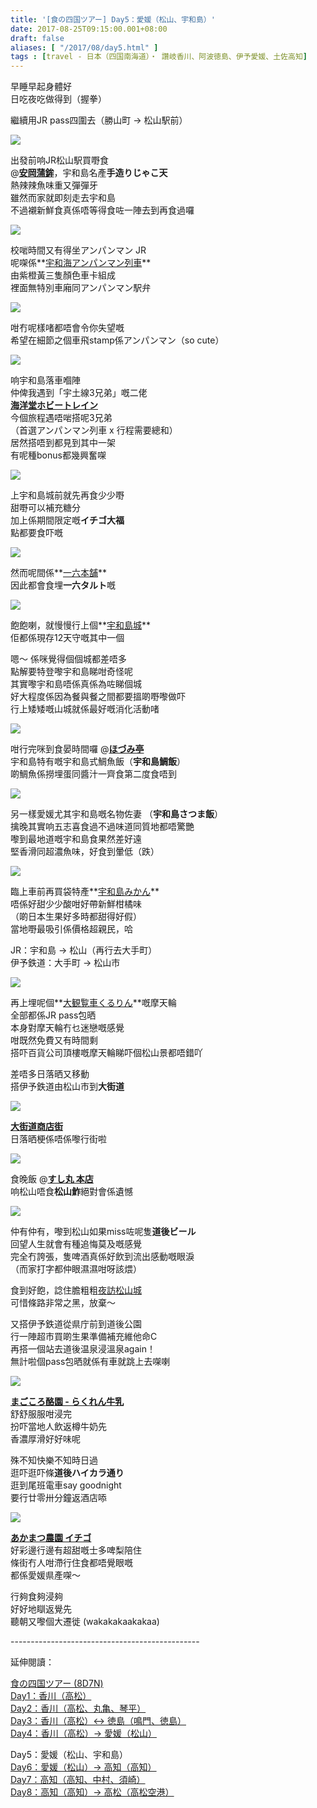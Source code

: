 ```yaml
---
title: '[食の四国ツアー] Day5：愛媛（松山、宇和島）'
date: 2017-08-25T09:15:00.001+08:00
draft: false
aliases: [ "/2017/08/day5.html" ]
tags : [travel - 日本（四国南海道）・ 讚岐香川、阿波徳島、伊予愛媛、土佐高知]
---
```


早睡早起身體好  
日吃夜吃做得到（握拳）  
  
繼續用JR pass四圍去（勝山町 → 松山駅前）  

[![](https://ynmmig.ch.files.1drv.com/y4mj_48G4D7C8Q9lyeaIWiKcIOvNU68_VErQQiPLqA8xOmY9nTIh7LyYXKRRgCsSn4PxMfuB-rNqo3IkmCu0yCDRiT_g_ZFxVNYLHtAoh6w4upYjyQQ0lBMyvaVArCTm28NMmMEodqMR8sgmA8CCoiSwcTXXFbkDrb_mY2gwnhHv9LXnD5zuI_LwaIra_9via8hDk5s3u57achZlckcwqwUVg?width=660&height=372&cropmode=none)](https://ynmmig.ch.files.1drv.com/y4mj_48G4D7C8Q9lyeaIWiKcIOvNU68_VErQQiPLqA8xOmY9nTIh7LyYXKRRgCsSn4PxMfuB-rNqo3IkmCu0yCDRiT_g_ZFxVNYLHtAoh6w4upYjyQQ0lBMyvaVArCTm28NMmMEodqMR8sgmA8CCoiSwcTXXFbkDrb_mY2gwnhHv9LXnD5zuI_LwaIra_9via8hDk5s3u57achZlckcwqwUVg?width=660&height=372&cropmode=none)

出發前响JR松山駅買嘢食  
@**[安岡蒲鉾](https://www.hidie.net/2020/04/day5.html)**，宇和島名產**手造りじゃこ天**  
熱辣辣魚味重又彈彈牙  
雖然而家就即刻走去宇和島  
不過襯新鮮食真係唔等得食咗一陣去到再食過囉  

[![](https://0hmpig.ch.files.1drv.com/y4mgAbrjTBKlntGVP8536b9DguSKtmqgBwvb9Fzaa9CJQK9YJ8XCLwetkBJ7RP1BdntkybKF7MHZl45CBWenk6u8nOSBxbaWS5XmVrU0yK0KzWJZVe46Hk7KSIa11A1S7Ir3-gS5Y4ZNVDtLljpUvfLJ4pWtvJPZ8Epb9cGukOxI0Hxhi0Jz7KuGt4DUr_XCN4ohewii-1bCpW6f5Fg9pHDaQ?width=660&height=372&cropmode=none)](https://0hmpig.ch.files.1drv.com/y4mgAbrjTBKlntGVP8536b9DguSKtmqgBwvb9Fzaa9CJQK9YJ8XCLwetkBJ7RP1BdntkybKF7MHZl45CBWenk6u8nOSBxbaWS5XmVrU0yK0KzWJZVe46Hk7KSIa11A1S7Ir3-gS5Y4ZNVDtLljpUvfLJ4pWtvJPZ8Epb9cGukOxI0Hxhi0Jz7KuGt4DUr_XCN4ohewii-1bCpW6f5Fg9pHDaQ?width=660&height=372&cropmode=none)

校啱時間又有得坐アンパンマン JR  
呢㗎係**[宇和海アンパンマン列車](https://www.hidie.net/2020/04/day5_20.html)**  
由紫橙黃三隻顏色車卡組成  
裡面無特別車廂同アンパンマン駅弁  

[![](https://yxmpig.ch.files.1drv.com/y4mMh8HSO5CET-XgGL8o1_lA87FQvnh1A6Tn17jGegbxmUEVYNIKvHhlA5KbV0ZdWcyAbmkOEPbU3yMGUTUKA9Nr5-Q1KaECoim869CT-EEDtAaLor4MY_lLXaW9rUsBDiqbm_m7NMspQ5gTgL21HPuzy4acELgNvAAIvOtKFu4zESkNNB2yNe27jyqDG9yviKoXK8lhG0n6oJfd_1Ui4e8nA?width=660&height=372&cropmode=none)](https://yxmpig.ch.files.1drv.com/y4mMh8HSO5CET-XgGL8o1_lA87FQvnh1A6Tn17jGegbxmUEVYNIKvHhlA5KbV0ZdWcyAbmkOEPbU3yMGUTUKA9Nr5-Q1KaECoim869CT-EEDtAaLor4MY_lLXaW9rUsBDiqbm_m7NMspQ5gTgL21HPuzy4acELgNvAAIvOtKFu4zESkNNB2yNe27jyqDG9yviKoXK8lhG0n6oJfd_1Ui4e8nA?width=660&height=372&cropmode=none)

咁冇呢樣啫都唔會令你失望嘅  
希望在細節之個車飛stamp係アンパンマン（so cute）  

[![](https://0hmqig.ch.files.1drv.com/y4m1-F8y5mMH1wr_NZ-A4m3ZbvQek3Fn9DaU2G2AnemFtVlZZQUUZPbn6wg7AC1lcM30D_X0PYbataYavWbPeWv26PYZe_-n5XvvLzlH2qhWaBpqNuY0UUayyzcuGhXE3Q1iI0cNa0uviyH27PVopCGcMt4SxllWIHaSgXh3LEL1u3kAysUpskA5iMLozZORfbI6Cj1UatFu8qD14pyiEGBtQ?width=660&height=372&cropmode=none)](https://0hmqig.ch.files.1drv.com/y4m1-F8y5mMH1wr_NZ-A4m3ZbvQek3Fn9DaU2G2AnemFtVlZZQUUZPbn6wg7AC1lcM30D_X0PYbataYavWbPeWv26PYZe_-n5XvvLzlH2qhWaBpqNuY0UUayyzcuGhXE3Q1iI0cNa0uviyH27PVopCGcMt4SxllWIHaSgXh3LEL1u3kAysUpskA5iMLozZORfbI6Cj1UatFu8qD14pyiEGBtQ?width=660&height=372&cropmode=none)

响宇和島落車嗰陣  
仲俾我遇到「宇土線3兄弟」嘅二佬  
**[海洋堂ホビートレイン](https://www.hidie.net/2020/04/day5c12-2313.html)**  
今個旅程遇唔啱搭呢3兄弟  
（首選アンパンマン列車 x 行程需要總和）  
居然搭唔到都見到其中一架  
有呢種bonus都幾興奮㗎  

[![](https://z3mtig.ch.files.1drv.com/y4muYKTQRUiDWs_fYRvenBc5KdfiJjB4hm3_hqCgpv7dAwJist-GuTu_fW4CBFhT_R6A2SPuWq4tV39lxEFVwt8W6pfI7cJIU0ogqPErjXN2TiVCwDNp9lQYc6vIHGLvzY7KFwN7V8dkD5q8e_ac3jMaMyV7G1bFVYrUwuCY2zoTEmRaPulqtx1XsbQz7mPezlL08TJLUmb8CIShfvbaiY6Mw?width=660&height=372&cropmode=none)](https://z3mtig.ch.files.1drv.com/y4muYKTQRUiDWs_fYRvenBc5KdfiJjB4hm3_hqCgpv7dAwJist-GuTu_fW4CBFhT_R6A2SPuWq4tV39lxEFVwt8W6pfI7cJIU0ogqPErjXN2TiVCwDNp9lQYc6vIHGLvzY7KFwN7V8dkD5q8e_ac3jMaMyV7G1bFVYrUwuCY2zoTEmRaPulqtx1XsbQz7mPezlL08TJLUmb8CIShfvbaiY6Mw?width=660&height=372&cropmode=none)

上宇和島城前就先再食少少嘢  
甜嘢可以補充糖分  
加上係期間限定嘅**イチゴ大福**  
點都要食吓嘅  

[![](https://z3mpig.ch.files.1drv.com/y4mqbYrHsfDjb7dGWMpxWtPETQa7VT0PgDVYsTPc5RdpU61jIwE1Vu4rAO8805mKrPPPcSojCqkexWltDPkxixpRHse5VZHHxZ74zrHURRAiESOj7A5nl9LVbrn4ky5vYSPPjNjH4Y00PntFj7lXkmM0YPXCSCcGZb33hj081bEvaIb_rOO_ptxJiF1RAQNs2ZyW35ksLwT7o87HbIaqSYAaQ?width=660&height=372&cropmode=none)](https://z3mpig.ch.files.1drv.com/y4mqbYrHsfDjb7dGWMpxWtPETQa7VT0PgDVYsTPc5RdpU61jIwE1Vu4rAO8805mKrPPPcSojCqkexWltDPkxixpRHse5VZHHxZ74zrHURRAiESOj7A5nl9LVbrn4ky5vYSPPjNjH4Y00PntFj7lXkmM0YPXCSCcGZb33hj081bEvaIb_rOO_ptxJiF1RAQNs2ZyW35ksLwT7o87HbIaqSYAaQ?width=660&height=372&cropmode=none)

然而呢間係**[一六本舗](https://www.hidie.net/2020/04/day5_22.html)**  
因此都會食埋**一六タルト**嘅  

[![](https://zxmnig.ch.files.1drv.com/y4mf1DpsoQR50ZtUUXfxRaMAs2HVBi0hReo1n6XOk_awOk63hiDdH25lrteAIuL8SJDck8htQLzEJQAyXg9L86tloRs28SZKpIhEVulHOMuY3C_Y6ZAvumqI0-NxC_j435e0xot7dWoHufAxTNoZfK2JVN_4zRChk2h6IzE7ekRBkjfFU91PPgV9CSHwgO1Nsu6XAHWLnpnRCNeN9KEufbt9w?width=660&height=372&cropmode=none)](https://zxmnig.ch.files.1drv.com/y4mf1DpsoQR50ZtUUXfxRaMAs2HVBi0hReo1n6XOk_awOk63hiDdH25lrteAIuL8SJDck8htQLzEJQAyXg9L86tloRs28SZKpIhEVulHOMuY3C_Y6ZAvumqI0-NxC_j435e0xot7dWoHufAxTNoZfK2JVN_4zRChk2h6IzE7ekRBkjfFU91PPgV9CSHwgO1Nsu6XAHWLnpnRCNeN9KEufbt9w?width=660&height=372&cropmode=none)

飽飽喇，就慢慢行上個**[宇和島城](https://www.hidie.net/2020/04/day5_9.html)**  
佢都係現存12天守嘅其中一個  
  
嗯～ 係咪覺得個個城都差唔多  
點解要特登嚟宇和島睇咁奇怪呢  
其實嚟宇和島唔係真係為咗睇個城  
好大程度係因為餐與餐之間都要搵啲嘢嚟做吓  
行上矮矮嘅山城就係最好嘅消化活動啫  

[![](https://xxpq5w.ch.files.1drv.com/y4mGUvbhwYpqdGMlUmUMT3BB5vQZ4V67PA1xZzIhFAx3Cabdiv8TWhpNwA7s7n9pmDINbZo3-11LcfmxFmF2CP6F3S2C-55C7YhXW3hxBV7JIu41Lr9WkcTHDv15WtgnRCSwyv5EHisEBW3-rMs78MUchnyC5-5TvShRTe-A_d6ucrAHIDVz7kBuSj7eRl9OLFXx5G_WytjWXLHMZLYyMmkgw?width=660&height=372&cropmode=none)](https://xxpq5w.ch.files.1drv.com/y4mGUvbhwYpqdGMlUmUMT3BB5vQZ4V67PA1xZzIhFAx3Cabdiv8TWhpNwA7s7n9pmDINbZo3-11LcfmxFmF2CP6F3S2C-55C7YhXW3hxBV7JIu41Lr9WkcTHDv15WtgnRCSwyv5EHisEBW3-rMs78MUchnyC5-5TvShRTe-A_d6ucrAHIDVz7kBuSj7eRl9OLFXx5G_WytjWXLHMZLYyMmkgw?width=660&height=372&cropmode=none)

咁行完咪到食晏時間囉 @**[ほづみ亭](https://www.hidie.net/2020/04/day5_23.html)**  
宇和島特有嘅宇和島式鯛魚飯（**宇和島鯛飯**）  
啲鯛魚係撈埋蛋同醬汁一齊食第二度食唔到  

[![](https://xnp45w.ch.files.1drv.com/y4mKpMLio5X5jUOeeDb0gVZnrn52NGr-paO7VEjVVROYqulwl94PUkgfVRScS--09_rHdAJpW0iG10hSAu3o6HtPYC3feBjqLbRm4MJVYBsLPxxwQ3cefnYAHkC3koce2Vy1jf2gJZyCYIUYdnP30j7bOjNVtI8gMfxyfrbfrAbrriM9cSf1dPgPkpVAXPkcq_OFnoZqt02IALugAOT8B1-hQ?width=660&height=372&cropmode=none)](https://xnp45w.ch.files.1drv.com/y4mKpMLio5X5jUOeeDb0gVZnrn52NGr-paO7VEjVVROYqulwl94PUkgfVRScS--09_rHdAJpW0iG10hSAu3o6HtPYC3feBjqLbRm4MJVYBsLPxxwQ3cefnYAHkC3koce2Vy1jf2gJZyCYIUYdnP30j7bOjNVtI8gMfxyfrbfrAbrriM9cSf1dPgPkpVAXPkcq_OFnoZqt02IALugAOT8B1-hQ?width=660&height=372&cropmode=none)

另一樣愛媛尤其宇和島嘅名物佐妻 （**宇和島さつま飯**）  
擒晚其實响五志喜食過不過味道同質地都唔驚艷  
嚟到最地道嘅宇和島食果然差好遠  
堅香滑同超濃魚味，好食到暈低（跌）  

[![](https://xnp35w.ch.files.1drv.com/y4mRaGi4qKZk7qnBFSOvPczKPFe4hFVTGNe6ZQKDf_4GGx_fJAL5zDB81y42MMmb_bH5uyuCIyGoUZSSqq9d7fJpMz1vKRvYHIlycUh7zJOXmk23ozSvsPTTwY6lEfSXo3yHC_0pLDC7al3rnLo0gVGLwCgzShERN8COzeZfewL2LsgPG68U-x_NbhXnfpUYstlvkAWqJTCEx2mUiFy34f6MA?width=660&height=372&cropmode=none)](https://xnp35w.ch.files.1drv.com/y4mRaGi4qKZk7qnBFSOvPczKPFe4hFVTGNe6ZQKDf_4GGx_fJAL5zDB81y42MMmb_bH5uyuCIyGoUZSSqq9d7fJpMz1vKRvYHIlycUh7zJOXmk23ozSvsPTTwY6lEfSXo3yHC_0pLDC7al3rnLo0gVGLwCgzShERN8COzeZfewL2LsgPG68U-x_NbhXnfpUYstlvkAWqJTCEx2mUiFy34f6MA?width=660&height=372&cropmode=none)

臨上車前再買袋特產**[宇和島みかん](https://www.hidie.net/2020/04/day5_29.html)**  
唔係好甜少少酸咁好帶新鮮柑橘味  
（啲日本生果好多時都甜得好假）  
當地嘢最吸引係價格超親民，哈  
  
JR：宇和島 → 松山（再行去大手町）  
伊予鉄道：大手町 → 松山市  

[![](https://xxp65w.ch.files.1drv.com/y4mkksLwO3jjM8XzZdwDp6A_ME0qmRz9E30lBdfOicuHJqM2V6ddqiw980hiSM2E4BlfVdoarNGk5pWbfELEc4xC8sAl1guFB6omJ-jKyAKbkRB4_I3b5AqvWs5fIjRWuyXoFVaeAmKJG-6GYkqpxRF2gz6rFRvRSkC17Frh6XpP4-ktkfdPxcCIkMQrLpWiGECZioJ_swf47VCAYQMwZkfHg?width=660&height=372&cropmode=none)](https://xxp65w.ch.files.1drv.com/y4mkksLwO3jjM8XzZdwDp6A_ME0qmRz9E30lBdfOicuHJqM2V6ddqiw980hiSM2E4BlfVdoarNGk5pWbfELEc4xC8sAl1guFB6omJ-jKyAKbkRB4_I3b5AqvWs5fIjRWuyXoFVaeAmKJG-6GYkqpxRF2gz6rFRvRSkC17Frh6XpP4-ktkfdPxcCIkMQrLpWiGECZioJ_swf47VCAYQMwZkfHg?width=660&height=372&cropmode=none)

再上埋呢個**[大観覧車くるりん](https://www.hidie.net/2020/04/day5_24.html)**嘅摩天輪  
全部都係JR pass包晒  
本身對摩天輪冇乜迷戀嘅感覺  
咁既然免費又有時間剩  
搭吓百貨公司頂樓嘅摩天輪睇吓個松山景都唔錯吖  
  
差唔多日落晒又移動  
搭伊予鉄道由松山市到**大街道**  

[![](https://ynp35w.ch.files.1drv.com/y4mrTOGMcitelcMwd8BqakYeyVJwPRudpbrw5JEeZcdoirviE7Creu_u9GxZjg9CgGXY4fqwEdVjDeXO449ugVQfVJh_2pkMMgq955H1ipKNiDj4s4qdA08EYJcrI9-VkxZ2uu99yEQltmX1FPqDvX5pW7gYBX21HZ5BgIvlYMMzfsZQBky7ymM2yRpss6PAjyLWGHdnCKtxRnOgZvMNhxhoA?width=660&height=372&cropmode=none)](https://ynp35w.ch.files.1drv.com/y4mrTOGMcitelcMwd8BqakYeyVJwPRudpbrw5JEeZcdoirviE7Creu_u9GxZjg9CgGXY4fqwEdVjDeXO449ugVQfVJh_2pkMMgq955H1ipKNiDj4s4qdA08EYJcrI9-VkxZ2uu99yEQltmX1FPqDvX5pW7gYBX21HZ5BgIvlYMMzfsZQBky7ymM2yRpss6PAjyLWGHdnCKtxRnOgZvMNhxhoA?width=660&height=372&cropmode=none)

**[大街道商店街](https://www.hidie.net/2020/04/day5_90.html)**  
日落晒梗係唔係嚟行街啦  

[![](https://yxpq5w.ch.files.1drv.com/y4mrMX2J62DA9jh9yLHKmbFr0H5TSUDpwklUNMG826FZfidpMidTCWRA2Uaq1wz4uY1FvuqFlqPw-_bhuU5zwbDSMg6_OUsZH9VD76PfYs39dpKW-Xj7rr_VgQMneTec2ZHOOY6lp2jAug9LDIyuLarIyUkdpjisrAFAzoPWcaAtmsL6RR417h4CoFz15Xb4xoaRI-7Ww2qT00U9bij1I_4yg?width=660&height=372&cropmode=none)](https://yxpq5w.ch.files.1drv.com/y4mrMX2J62DA9jh9yLHKmbFr0H5TSUDpwklUNMG826FZfidpMidTCWRA2Uaq1wz4uY1FvuqFlqPw-_bhuU5zwbDSMg6_OUsZH9VD76PfYs39dpKW-Xj7rr_VgQMneTec2ZHOOY6lp2jAug9LDIyuLarIyUkdpjisrAFAzoPWcaAtmsL6RR417h4CoFz15Xb4xoaRI-7Ww2qT00U9bij1I_4yg?width=660&height=372&cropmode=none)

食晚飯 @**[すし丸 本店](https://www.hidie.net/2020/04/day5_25.html)**  
响松山唔食**松山鮓**絕對會係遺憾  

[![](https://ynp85w.ch.files.1drv.com/y4mheQp4DzGuCFnaoLZSOI2ctiLUDObcrxbaJpBbB-r3gtctNrKbycR6oIFo0S_3fWTjOQYnbl41ZehmGHL23J75CjBnz9st2rdTm2X60OyCO0jS1EVu0Jc-OFmXoQZnN49Z6XbyjhGVLW8VVli2Hv2AqA06jiyVssZs3xy9UBUlVTgO0sM0GUNjuMWN7GG-SPiLFBX20VdgXkTGUmyvXRoRg?width=372&height=660&cropmode=none)](https://ynp85w.ch.files.1drv.com/y4mheQp4DzGuCFnaoLZSOI2ctiLUDObcrxbaJpBbB-r3gtctNrKbycR6oIFo0S_3fWTjOQYnbl41ZehmGHL23J75CjBnz9st2rdTm2X60OyCO0jS1EVu0Jc-OFmXoQZnN49Z6XbyjhGVLW8VVli2Hv2AqA06jiyVssZs3xy9UBUlVTgO0sM0GUNjuMWN7GG-SPiLFBX20VdgXkTGUmyvXRoRg?width=372&height=660&cropmode=none)

仲有仲有，嚟到松山如果miss咗呢隻**道後ビール**  
回望人生就會有種追悔莫及嘅感覺  
完全冇誇張，隻啤酒真係好飲到流出感動嘅眼淚  
（而家打字都仲眼濕濕咁呀該煨）  
  
食到好飽，諗住膽粗粗[夜訪松山城](https://www.hidie.net/2020/04/day5ed.html)  
可惜條路非常之黑，放棄～  
  
又搭伊予鉄道從県庁前到道後公園  
行一陣超市買啲生果準備補充維他命C  
再搭一個站去道後温泉浸溫泉again！  
無計啦個pass包晒就係有車就跳上去㗎喇  

[![](https://0hp75w.ch.files.1drv.com/y4mYeMZC2PPNkcwbIMJaxNaEnv0u5EibXPMKzBpPrpCVE2IywEO0W1bhkUmbg-IPlQPxthGrdlRFcXmL07iXGlOsoJgjJD__UuK_3zjbe7QiOnpOYwQ7YrC5TLTRoGdksN9tA2fD3M0guo4SHse9FT4u-EQTQmIWQ3gYJDZZ8uzhor8eR4nmZjCCqw9bcSWBIwgh4VwG4vQCdsa3CNZebKdgw?width=660&height=372&cropmode=none)](https://0hp75w.ch.files.1drv.com/y4mYeMZC2PPNkcwbIMJaxNaEnv0u5EibXPMKzBpPrpCVE2IywEO0W1bhkUmbg-IPlQPxthGrdlRFcXmL07iXGlOsoJgjJD__UuK_3zjbe7QiOnpOYwQ7YrC5TLTRoGdksN9tA2fD3M0guo4SHse9FT4u-EQTQmIWQ3gYJDZZ8uzhor8eR4nmZjCCqw9bcSWBIwgh4VwG4vQCdsa3CNZebKdgw?width=660&height=372&cropmode=none)

**[まごころ酪園 - らくれん牛乳](https://www.hidie.net/2020/04/day5_27.html)**  
舒舒服服咁浸完  
扮吓當地人飲返樽牛奶先  
香濃厚滑好好味呢  
  
殊不知快樂不知時日過  
逛吓逛吓條**道後ハイカラ通り**  
逛到尾班電車say goodnight  
要行廿零卅分鐘返酒店㖭  

[![](https://z3pp5w.ch.files.1drv.com/y4mGn9Xc-Sr6uEZud42t_GukOp-3QtgxT-284jiTRt5E_cC4KgK1rVVhvacforY1G7XgPJl81qRC-ZLpcMyiTRjv6Om76FuMj-JYhGHu2G5UlFD9TZEB5wJERtb_CkKmvX2-v720T4ximRuZ7x02Vyk3rFDcqtWkPSmYM3YqVCAIetDcZx6eARW1ufyJFki5wL4WYnwuE5B6LAZrfB6bn3CuQ?width=660&height=371&cropmode=none)](https://z3pp5w.ch.files.1drv.com/y4mGn9Xc-Sr6uEZud42t_GukOp-3QtgxT-284jiTRt5E_cC4KgK1rVVhvacforY1G7XgPJl81qRC-ZLpcMyiTRjv6Om76FuMj-JYhGHu2G5UlFD9TZEB5wJERtb_CkKmvX2-v720T4ximRuZ7x02Vyk3rFDcqtWkPSmYM3YqVCAIetDcZx6eARW1ufyJFki5wL4WYnwuE5B6LAZrfB6bn3CuQ?width=660&height=371&cropmode=none)

**[あかまつ農園 イチゴ](https://www.hidie.net/2020/04/day5_71.html)**  
好彩邊行邊有超甜嘅士多啤梨陪住  
條街冇人咁滯行住食都唔覺眼嘅  
都係愛媛県產㗎～  
  
  
行夠食夠浸夠  
好好地瞓返覺先  
聽朝又嚟個大遷徙 (wakakakaakakaa)  
  
\-----------------------------------------------  
  

延伸閱讀：

[食の四国ツアー (8D7N)](https://www.hidie.net/2020/05/8d7n.html)  
[Day1：香川（高松）](https://www.hidie.net/2017/08/day1.html)  
[Day2：香川（高松、丸亀、琴平）](https://www.hidie.net/2017/08/day2.html)  
[Day3：香川（高松）↔ 徳島（鳴門、徳島）](https://www.hidie.net/2017/08/day3.html)  
[Day4：香川（高松）→ 愛媛（松山）](https://www.hidie.net/2017/08/day4.html)  

Day5：愛媛（松山、宇和島）  
[Day6：愛媛（松山）→ 高知（高知）](https://www.hidie.net/2017/08/day6.html)  
[Day7：高知（高知、中村、須崎）](https://www.hidie.net/2017/08/day7.html)  
[Day8：高知（高知）→ 高松（高松空港）](https://www.hidie.net/2017/08/day8.html)